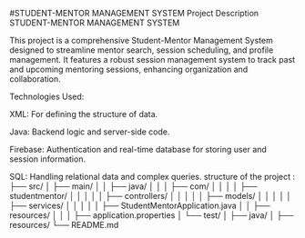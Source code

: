#STUDENT-MENTOR MANAGEMENT SYSTEM
Project Description
STUDENT-MENTOR MANAGEMENT SYSTEM

This project is a comprehensive Student-Mentor Management System designed to streamline mentor search, session scheduling, and profile management. It features a robust session management system to track past and upcoming mentoring sessions, enhancing organization and collaboration.

Technologies Used:

XML: For defining the structure of data.

Java: Backend logic and server-side code.

Firebase: Authentication and real-time database for storing user and session information.

SQL: Handling relational data and complex queries.
structure of the project :
├── src/
│   ├── main/
│   │   ├── java/
│   │   │   ├── com/
│   │   │   │   ├── studentmentor/
│   │   │   │   │   ├── controllers/
│   │   │   │   │   ├── models/
│   │   │   │   │   ├── services/
│   │   │   │   │   ├── StudentMentorApplication.java
│   │   ├── resources/
│   │   │   ├── application.properties
│   └── test/
│       ├── java/
│       ├── resources/
└── README.md

